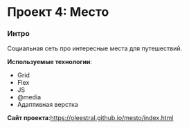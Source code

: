 # Проект 4: Место

### Интро

Социальная сеть про интересные места для путешествий.

**Используемые технологии**:
* Grid
* Flex
* JS
* @media
* Адаптивная верстка

**Сайт проекта**:https://oleestral.github.io/mesto/index.html

